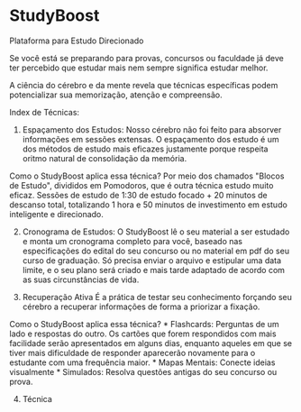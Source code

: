 # StudyBoost
Plataforma para Estudo Direcionado

Se você está se preparando para provas, concursos ou faculdade já deve ter percebido que estudar mais nem sempre significa estudar melhor.

A ciência do cérebro e da mente revela que técnicas específicas podem potencializar sua memorização, atenção e compreensão.

Index de Técnicas:

  1. Espaçamento dos Estudos:
     Nosso cérebro não foi feito para absorver informações em sessões extensas. O espaçamento dos estudo é um dos métodos de estudo mais eficazes justamente porque respeita  oritmo natural de consolidação da memória.

  Como o StudyBoost aplica essa técnica?
    Por meio dos chamados "Blocos de Estudo", divididos em Pomodoros, que é outra técnica estudo muito eficaz. Sessões de estudo de 1:30 de estudo focado + 20 minutos de descanso total, totalizando 1 hora e 50 minutos de investimento em estudo inteligente e direcionado.

  2. Cronograma de Estudos:
      O StudyBoost lê o seu material a ser estudado e monta um cronograma completo para você, baseado nas especificações do edital do seu concurso ou no material em pdf do seu curso de graduação. Só precisa enviar o arquivo e estipular uma data limite, e o seu plano será criado e mais tarde adaptado de acordo com as suas circunstâncias de vida.

  3. Recuperação Ativa
        É a prática de testar seu conhecimento forçando seu cérebro a recuperar informações de forma a priorizar a fixação.

  Como o StudyBoost aplica essa técnica?
      * Flashcards: Perguntas de um lado e respostas do outro. Os cartões que forem respondidos com mais facilidade serão apresentados em alguns dias, enquanto aqueles em que se tiver mais dificuldade de responder aparecerão novamente para o estudante com uma frequência maior.
      * Mapas Mentais: Conecte ideias visualmente
      * Simulados: Resolva questões antigas do seu concurso ou prova.

  4. Técnica
